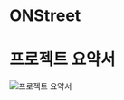 # ONStreet
# 프로젝트 요약서
![프로젝트 요약서](https://user-images.githubusercontent.com/14232708/102728972-e8247180-4371-11eb-9098-0c232636d470.JPG)

 

